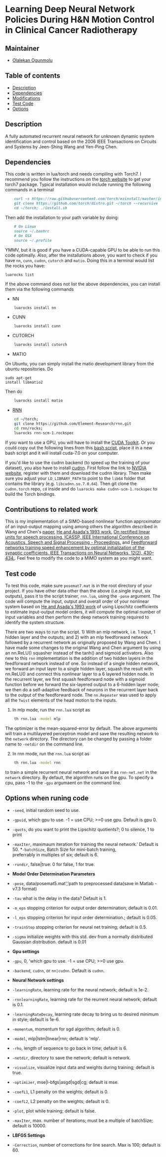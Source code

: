 # Learning Deep Neural Network Policies During H&N Motion Control in Clinical Cancer Radiotherapy

## Maintainer

- [Olalekan Ogunmolu](http://lakehanne.github.io) 

## Table of contents
- [Description](#description)
- [Dependencies](#Dependencies)
- [Modifications](#modifications)
- [Test Code](#test-code)
- [Options](#options)


## Description
A fully automated recurrent neural network for unknown dynamic system identification and control based on the 2006 IEEE Transactions on Circuits and Systems by Jeen-Shing Wang and Yen-Ping Chen.

## Dependencies

This code is written in lua/torch and needs compiling with Torch7. I recommend you follow the instructions on the [torch website](http://torch.ch/docs/getting-started.html) to get your torch7 package. Typical installation would include running the following  commands in a terminal

```markdown
	curl -s https://raw.githubusercontent.com/torch/ezinstall/master/install-deps | bash
	git clone https://github.com/torch/distro.git ~/torch --recursive
	cd ~/torch; ./install.sh
```

Then add the installation to your path variable by doing:

```markdown
	# On Linux
	source ~/.bashrc
	# On OSX
	source ~/.profile
```

YMMV, but it is good if you have a CUDA-capable GPU to be able to run this code optimally. Also, after the installations above, you want to check if you have `nn`, `cunn`, `cudnn`, `cutorch` and `matio`. Doing this in a terminal would list the rocks you have:

<pre><code class="Terminal">luarocks list</code></pre>

If the above command does not list the above dependencies, you can install them via the following commands

- NN

```bash
	luarocks install nn
```

- CUNN

```bash
	luarocks install cunn
```

- CUTORCH

```bash
	luarocks install cutorch
```

- MATIO

On Ubuntu, you can simply install the matio  development library from the ubuntu repositories. Do <pre><code class="Terminal">sudo apt-get install libmatio2</code></pre>

Then do

```bash
	luarocks install matio
```

- [RNN](https://github.com/Element-Research/rnn)

```bash
	cd ~/torch;
	git clone https://github.com/Element-Research/rnn.git
	cd rnn/rocks; 
	luarocks rnn-scm-1.rockspec
```

If you want to use a GPU, you will have to install the [CUDA Toolkit](https://developer.nvidia.com/cuda-toolkit). Or you could copy out the following lines from this [bash script](https://github.com/lakehanne/Shells/blob/master/packages.sh#L282-L313), place it in a new bash script and it will install cuda-7.0 on your computer.

If you'd like to use the cudnn backend (to speed up the training of your dataset), you also have to install [cudnn](https://github.com/soumith/cudnn.torch). First follow the link to [NVIDIA website](https://developer.nvidia.com/cuDNN), register with them and download the cudnn library. Then make sure you adjust your `LD_LIBRARY_PATH` to point to the `lib64` folder that contains the library (e.g. `libcudnn.so.7.0.64`). Then git clone the `cudnn.torch` repo, `cd` inside and do `luarocks make cudnn-scm-1.rockspec` to build the Torch bindings.


## Contributions to related work

This is my implementation of a SIMO-based nonlinear function approximator of an input-output mapping using among others the algorithm described in Wang and Chen's [paper](http://ieeexplore.ieee.org/xpl/abstractAuthors.jsp?arnumber=1643442), [He and Asada's 1993 work](http://ieeexplore.ieee.org/xpl/login.jsp?tp=&arnumber=4793346&url=http%3A%2F%2Fieeexplore.ieee.org%2Fxpls%2Fabs_all.jsp%3Farnumber%3D4793346), [On rectified linear units for speech processing. ICASSP, IEEE International Conference on Acoustics, Speech and Signal Processing - Proceedings.](http://doi.org/10.1109/ICASSP.2013.6638312) and  [Feedforward networks training speed enhancement by optimal initialization of the synaptic coefficients. IEEE Transactions on Neural Networks, 12(2), 430–434.](http://doi.org/10.1109/72.914538). Feel free to modify the code to a MIMO system as you might want.

## Test code

To test this code, make sure `posemat7.mat` is in the root directory of your project. If you have other data other than the above (i.e.single input, six outputs), pass it to the script trainer, `rnn.lua`, using the `-pose` argument. The code will compute the input, output and overall order of your nonlinear system based on [He and Asada's 1993 work](http://ieeexplore.ieee.org/xpl/login.jsp?tp=&arnumber=4793346&url=http%3A%2F%2Fieeexplore.ieee.org%2Fxpls%2Fabs_all.jsp%3Farnumber%3D4793346) of using Lipschitz coefficients to estimate input-output model orders, it will compute the optimal number of input variables and then perform the deep network training required to identify the system structure.

There are two ways to run the script. 1) With an mlp network, i.e. 1 input, 1 hidden layer and the outputs; and 2) with an mlp feedforward network followed by a recurrent network as originally proposed by Wang and Chen. I have made some changes to the original Wang and Chen argument by using an nn.ReLU() squasher instead of the tanh() and sigmoid activators. Also new to this `rnn` implementation is the addition of two hidden layers in the feedforward network instead of one. So instead of a single hidden network, we forward an input layer to a single hidden layer, squash the result with nn.ReLU() and connect this nonlinear layer to a 6 layered hidden node. In the recurrent layer, we first squash feedforward node with a sigmoid function before we forward the six-layered output to a 6-hidden layer node; we then do a self-adaptive feedback of neurons in the recurrent layer back to the output of the feedforward node. The `nn.Repeater` was used to apply all the `Twist` elements of the head motion to the inputs. 

1) In mlp mode, run the `rnn.lua` script as

```bash
	th rnn.lua -model mlp
```
The optimizer is the mean-squared-error by default. The above arguments will train a multilayered perceptron model and save the resulting network to the `network` directory. The directory can be changed by passing a folder name to `-netdir` on the command line.

2) In rnn mode, run the `rnn.lua` script as 

```bash
	th rnn.lua -model rnn
```

to train a simple recurrent neural network and save it as `rnn-net.net` in the `network` directory. By default, the algorithm runs on the gpu. To specify a cpu, pass -1 to the `-gpu` argumaent on the command line.

## Options when runing code

* `-seed`, 		initial random seed to use.
* `-gpuid`,  	which gpu to use. -1 = use CPU; >=0 use gpu.  Default is gpu 0.
* `-quots`,  	do you want to print the Lipschitz quotients?; 0 to silence, 1 to print
* `-maxIter`, 	maximaum iteration for training the neural network.' Default is 50.
*`-batchSize`, 	Batch Size for mini-batch training, \
                            preferrably in multiples of six; default is 6.

* `-rundir`,  	false|true: 0 for false, 1 for true.

* <b>Model Order Determination Parameters</b>
* `-pose`,		data/posemat5.mat','path to preprocessed data(save in Matlab -v7.3 format)
* `-tau`		what is the delay in the data? Default is 1.
* `-m_eps`		stopping criterion for output order determination; default is 0.01.
* `-l_eps`		stopping criterion for input order determination.; default is 0.05.
* `-trainStop`  stopping criterion for neural net training; default is 0.5.
* `-sigma` 		initialize weights with this std. dev from a normally distributed Gaussian distribution. default is 0.01

* <b>Gpu settings</b>
* `-gpu`, 0, 'which gpu to use. -1 = use CPU; >=0 use gpu.
* `-backend`, 	`cudnn`, or `nn|cudnn`. Default is `cudnn`.

*  <b>Neural Network settings</b>
* `-learningRate`,		learning rate for the neural network; default is 1e-2.
* `-rnnlearningRate`,	learning rate for the reurrent neural network; default is 0.1.
* `-learningRateDecay`, 	learning rate decay to bring us to desired minimum in style; default is 1e-6.
* `-momentum`,	momentum for sgd algorithm; default is 0.
* `-model`, 		mlp|lstm|linear|rnn; default is 'mlp'.
* `-rho`,		length of sequence to go back in time; default is  6.
* `-netdir`, 	directory to save the network; default is network.
* `-visualize`, 	visualize input data and weights during training; default is true.
* `-optimizer`, 	mse|l-bfgs|asgd|sgd|cg; default is mse.
* `-coefL1`, 	L1 penalty on the weights; default is 0.
* `-coefL2`, 	L2 penalty on the weights; default is 0.
* `-plot`, 		plot while training; default is false.
* `-maxIter`, 	max. number of iterations; must be a multiple of batchSize; default is 10000.

* <b>LBFGS Settings</b>
* `-Correction`, number of corrections for line search. Max is 100; default is 60.

	